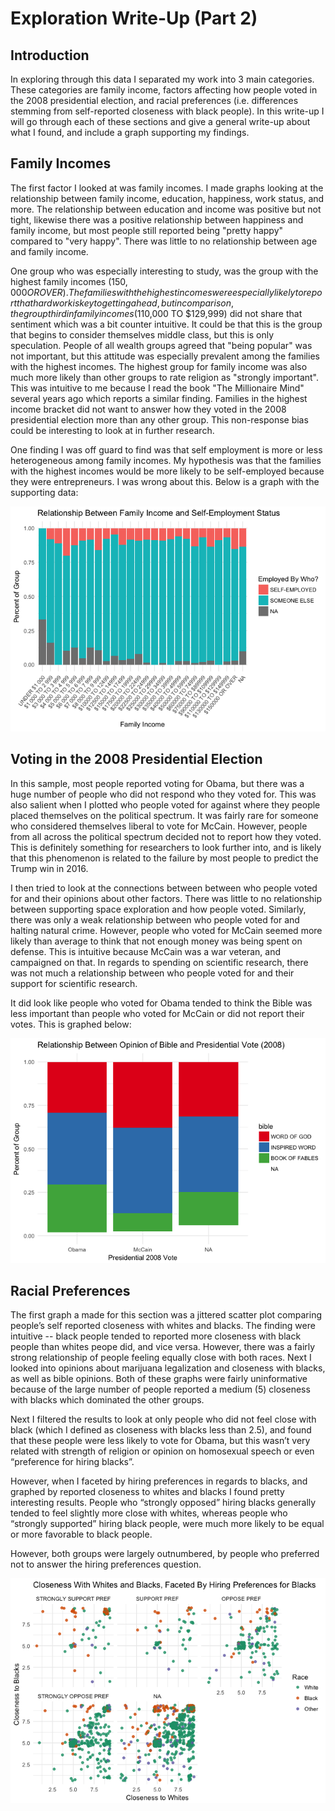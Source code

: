 Exploration Write-Up (Part 2)
================

Introduction
------------

In exploring through this data I separated my work into 3 main categories. These categories are family income, factors affecting how people voted in the 2008 presidential election, and racial preferences (i.e. differences stemming from self-reported closeness with black people). In this write-up I will go through each of these sections and give a general write-up about what I found, and include a graph supporting my findings.

Family Incomes
--------------

The first factor I looked at was family incomes. I made graphs looking at the relationship between family income, education, happiness, work status, and more. The relationship between education and income was positive but not tight, likewise there was a positive relationship between happiness and family income, but most people still reported being "pretty happy" compared to "very happy". There was little to no relationship between age and family income.

One group who was especially interesting to study, was the group with the highest family incomes ($150,000 OR OVER). The families with the highest incomes were especially likely to report that hard work is key to getting ahead, but in comparison, the group third in family incomes ($110,000 TO $129,999) did not share that sentiment which was a bit counter intuitive. It could be that this is the group that begins to consider themselves middle class, but this is only speculation. People of all wealth groups agreed that "being popular" was not important, but this attitude was especially prevalent among the families with the highest incomes. The highest group for family income was also much more likely than other groups to rate religion as "strongly important". This was intuitive to me because I read the book "The Millionaire Mind" several years ago which reports a similar finding. Families in the highest income bracket did not want to answer how they voted in the 2008 presidential election more than any other group. This non-response bias could be interesting to look at in further research.

One finding I was off guard to find was that self employment is more or less heterogeneous among family incomes. My hypothesis was that the families with the highest incomes would be more likely to be self-employed because they were entrepreneurs. I was wrong about this. Below is a graph with the supporting data:

![](Exploration_Writeup_files/figure-markdown_github-ascii_identifiers/unnamed-chunk-2-1.png)

Voting in the 2008 Presidential Election
----------------------------------------

In this sample, most people reported voting for Obama, but there was a huge number of people who did not respond who they voted for. This was also salient when I plotted who people voted for against where they people placed themselves on the political spectrum. It was fairly rare for someone who considered themselves liberal to vote for McCain. However, people from all across the political spectrum decided not to report how they voted. This is definitely something for researchers to look further into, and is likely that this phenomenon is related to the failure by most people to predict the Trump win in 2016.

I then tried to look at the connections between between who people voted for and their opinions about other factors. There was little to no relationship between supporting space exploration and how people voted. Similarly, there was only a weak relationship between who people voted for and halting natural crime. However, people who voted for McCain seemed more likely than average to think that not enough money was being spent on defense. This is intuitive because McCain was a war veteran, and campaigned on that. In regards to spending on scientific research, there was not much a relationship between who people voted for and their support for scientific research.

It did look like people who voted for Obama tended to think the Bible was less important than people who voted for McCain or did not report their votes. This is graphed below:

![](Exploration_Writeup_files/figure-markdown_github-ascii_identifiers/unnamed-chunk-3-1.png)

Racial Preferences
------------------

The first graph a made for this section was a jittered scatter plot comparing people’s self reported closeness with whites and blacks. The finding were intuitive -- black people tended to reported more closeness with black people than whites peope did, and vice versa. However, there was a fairly strong relationship of people feeling equally close with both races. Next I looked into opinions about marijuana legalization and closeness with blacks, as well as bible opinions. Both of these graphs were fairly uninformative because of the large number of people reported a medium (5) closeness with blacks which dominated the other groups.

Next I filtered the results to look at only people who did not feel close with black (which I defined as closeness with blacks less than 2.5), and found that these people were less likely to vote for Obama, but this wasn’t very related with strength of religion or opinion on homosexual speech or even “preference for hiring blacks”.

However, when I faceted by hiring preferences in regards to blacks, and graphed by reported closeness to whites and blacks I found pretty interesting results. People who “strongly opposed” hiring blacks generally tended to feel slightly more close with whites, whereas people who “strongly supported” hiring black people, were much more likely to be equal or more favorable to black people.

However, both groups were largely outnumbered, by people who preferred not to answer the hiring preferences question.

![](Exploration_Writeup_files/figure-markdown_github-ascii_identifiers/unnamed-chunk-4-1.png)
